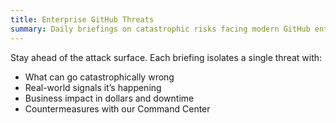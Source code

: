 ```yaml
---
title: Enterprise GitHub Threats
summary: Daily briefings on catastrophic risks facing modern GitHub enterprises—and how the Command Center neutralizes them.
---
```


Stay ahead of the attack surface. Each briefing isolates a single threat with:
- What can go catastrophically wrong
- Real-world signals it’s happening
- Business impact in dollars and downtime
- Countermeasures with our Command Center
